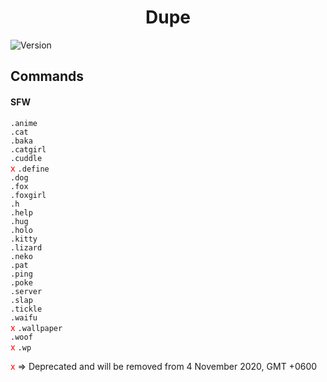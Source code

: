 <center><h1>Dupe</h1></center>  
  
![Version](https://moyshik7.github.io/dis/version.svg)    
  
## Commands  
  
#### SFW  
  
`.anime`  
`.cat`  
`.baka`  
`.catgirl`  
`.cuddle`  
<span style="color:red">x</span></span> `.define`  
`.dog`  
`.fox`  
`.foxgirl`  
`.h`  
`.help`  
`.hug`  
`.holo`  
`.kitty`  
`.lizard`  
`.neko`  
`.pat`  
`.ping`  
`.poke`  
`.server`  
`.slap`  
`.tickle`  
`.waifu`  
<span style="color:red">x</span> `.wallpaper`  
`.woof`  
<span style="color:red">x</span> `.wp`  
  
<span style="color:red">x</span> => Deprecated and will be removed from 4 November 2020, GMT +0600  
  